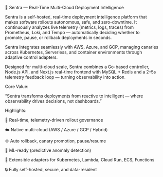 🚀 Sentra — Real-Time Multi-Cloud Deployment Intelligence

Sentra is a self-hosted, real-time deployment intelligence platform that makes software rollouts autonomous, safe, and zero-downtime.
It continuously analyzes live telemetry (metrics, logs, traces) from Prometheus, Loki, and Tempo — automatically deciding whether to promote, pause, or rollback deployments in seconds.

Sentra integrates seamlessly with AWS, Azure, and GCP, managing canaries across Kubernetes, Serverless, and container environments through adaptive control adapters.

Designed for multi-cloud scale, Sentra combines a Go-based controller, Node.js API, and Next.js real-time frontend with MySQL + Redis and a 2–5s telemetry feedback loop — turning observability into action.

Core Value:

“Sentra transforms deployments from reactive to intelligent — where observability drives decisions, not dashboards.”

Highlights:

🔁 Real-time, telemetry-driven rollout governance

☁️ Native multi-cloud (AWS / Azure / GCP / Hybrid)

⚙️ Auto rollback, canary promotion, pause/resume

🧠 ML-ready (predictive anomaly detection)

🧩 Extensible adapters for Kubernetes, Lambda, Cloud Run, ECS, Functions

🔒 Fully self-hosted, secure, and data-resident